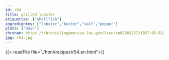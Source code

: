 ```yaml
---
id: r54
title: grilled lobster
etiquettas: ["shellfish"]
ingredientes: ["lobster","butter","salt","pepper"]
plato: ["main"]
chronam: https://chroniclingamerica.loc.gov/lccn/sn82001257/1957-05-02/ed-1/seq-5/
jpg: r54.jpg
---
```


{{< readFile file="./html/recipes/r54.en.html">}}